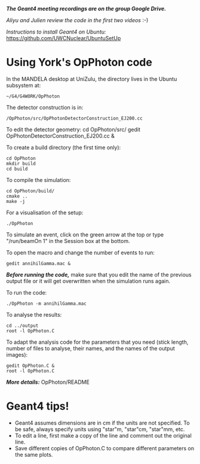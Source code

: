 ***The Geant4 meeting recordings are on the group Google Drive.***

*Aliyu and Julien review the code in the first two videos* :-)

*Instructions to install Geant4 on Ubuntu:* https://github.com/UWCNuclear/UbuntuSetUp

# Using York's OpPhoton code

In the MANDELA desktop at UniZulu, the directory lives in the Ubuntu subsystem at:

    ~/G4/G4WORK/OpPhoton

The detector construction is in:

    /OpPhoton/src/OpPhotonDetectorConstruction_EJ200.cc
    
To edit the detector geometry:
    cd OpPhoton/src/
    gedit OpPhotonDetectorConstruction_EJ200.cc &

To create a build directory (the first time only):

    cd OpPhoton
    mkdir build
    cd build
      
To compile the simulation:

    cd OpPhoton/build/
    cmake ..
    make -j
      

For a visualisation of the setup:

    ./OpPhoton
      
To simulate an event, click on the green arrow at the top or type "/run/beamOn 1" in the Session box at the bottom.
 
To open the macro and change the number of events to run:

    gedit annihilGamma.mac &

***Before running the code,*** make sure that you edit the name of the previous output file or it will get overwritten when the simulation runs again.

To run the code:

    ./OpPhoton -m annihilGamma.mac
        
To analyse the results:

    cd ../output
    root -l OpPhoton.C
        
To adapt the analysis code for the parameters that you need (stick length, number of files to analyse, their names,  and the names of the output images):  

    gedit OpPhoton.C &
    root -l OpPhoton.C
  

***More details:*** OpPhoton/README

# Geant4 tips!

- Geant4 assumes dimensions are in cm if the units are not specified. To be safe, always specify units using "star"m, "star"cm, "star"mm, etc.
- To edit a line, first make a copy of the line and comment out the original line.
- Save different copies of OpPhoton.C to compare different parameters on the same plots.
